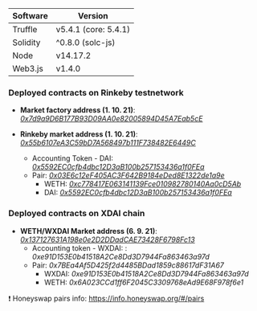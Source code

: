 Software | Version
------------- | -------------
Truffle  | v5.4.1 (core: 5.4.1)
Solidity  | ^0.8.0 (solc-js)
Node | v14.17.2
Web3.js | v1.4.0

### Deployed contracts on Rinkeby testnetwork ###


* **Market factory address (1. 10. 21)**: [_0x7d9a9D6B177B93D09AA0e82005894D45A7Eab5cE_](https://rinkeby.etherscan.io/address/0x7d9a9D6B177B93D09AA0e82005894D45A7Eab5cE)

* **Rinkeby market address (1. 10. 21)**: [_0x55b6107eA3C59bD7A568497b111F738482E6449C_](https://rinkeby.etherscan.io/address/0x55b6107eA3C59bD7A568497b111F738482E6449C)

    * Accounting Token - DAI: [_0x5592EC0cfb4dbc12D3aB100b257153436a1f0FEa_](https://rinkeby.etherscan.io/token/0x5592ec0cfb4dbc12d3ab100b257153436a1f0fea)
    * Pair: [_0x03E6c12eF405AC3F642B9184eDed8E1322de1a9e_](https://rinkeby.etherscan.io/address/0x03E6c12eF405AC3F642B9184eDed8E1322de1a9e)
        * WETH: [_0xc778417E063141139Fce010982780140Aa0cD5Ab_](https://rinkeby.etherscan.io/token/0xc778417E063141139Fce010982780140Aa0cD5Ab)
        * DAI: [_0x5592EC0cfb4dbc12D3aB100b257153436a1f0FEa_](https://rinkeby.etherscan.io/token/0x5592EC0cfb4dbc12D3aB100b257153436a1f0FEa)


### Deployed contracts on XDAI chain ###

* **WETH/WXDAI Market address (6. 9. 21)**: [_0x137127631A198e0e2D2DDadCAE73428F6798Fc13_](https://blockscout.com/xdai/mainnet/address/0x137127631A198e0e2D2DDadCAE73428F6798Fc13/internal-transactions)
    * Accounting token - WXDAI: : _0xe91D153E0b41518A2Ce8Dd3D7944Fa863463a97d_
    * Pair: _0x7BEa4Af5D425f2d4485BDad1859c88617dF31A67_
        * WXDAI: _0xe91D153E0b41518A2Ce8Dd3D7944Fa863463a97d_
        * WETH: _0x6A023CCd1ff6F2045C3309768eAd9E68F978f6e1_

❗ Honeyswap pairs info: https://info.honeyswap.org/#/pairs
